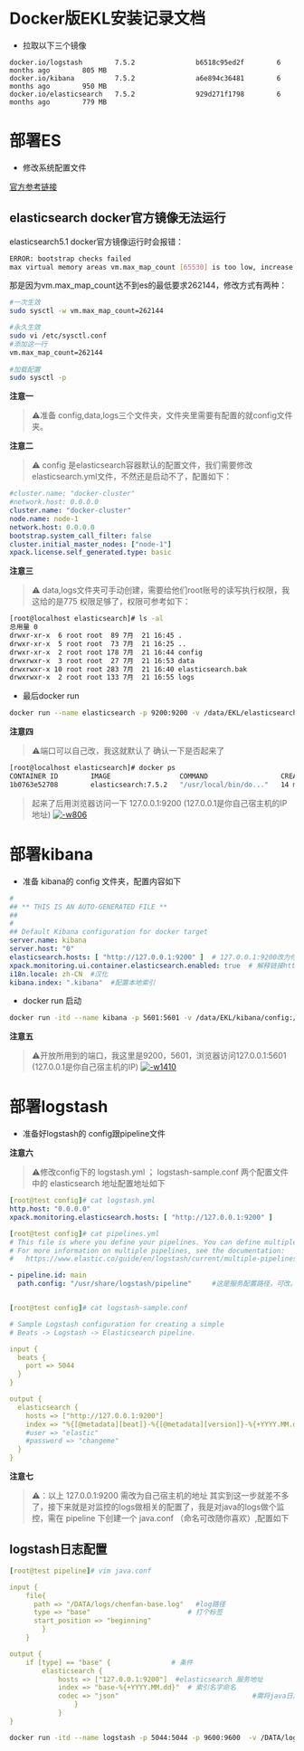 # Docker版EKL安装记录文档

- 拉取以下三个镜像

```
docker.io/logstash        7.5.2               b6518c95ed2f        6 months ago        805 MB
docker.io/kibana          7.5.2               a6e894c36481        6 months ago        950 MB
docker.io/elasticsearch   7.5.2               929d271f1798        6 months ago        779 MB
```

# 部署ES

- 修改系统配置文件

[官方参考链接](http://www.neohope.org/2016/12/28/elasticsearch-docker官方镜像无法运行/)

## elasticsearch docker官方镜像无法运行

elasticsearch5.1 docker官方镜像运行时会报错：

```bash
ERROR: bootstrap checks failed
max virtual memory areas vm.max_map_count [65530] is too low, increase to at least [262144]
```

那是因为vm.max_map_count达不到es的最低要求262144，修改方式有两种：

```bash
#一次生效
sudo sysctl -w vm.max_map_count=262144
```

```bash
#永久生效
sudo vi /etc/sysctl.conf
#添加这一行
vm.max_map_count=262144
 
#加载配置
sudo sysctl -p
```

**注意一**

> ⚠️准备 config,data,logs三个文件夹，文件夹里需要有配置的就config文件夹。

**注意二**

> ⚠️ config 是elasticsearch容器默认的配置文件，我们需要修改elasticsearch.yml文件，不然还是启动不了，配置如下：



```yaml
#cluster.name: "docker-cluster"
#network.host: 0.0.0.0
cluster.name: "docker-cluster"
node.name: node-1
network.host: 0.0.0.0
bootstrap.system_call_filter: false
cluster.initial_master_nodes: ["node-1"]
xpack.license.self_generated.type: basic
```

**注意三**

> ⚠️ data,logs文件夹可手动创建，需要给他们root账号的读写执行权限，我这给的是775 权限足够了，权限可参考如下：



```bash
[root@localhost elasticsearch]# ls -al
总用量 0
drwxr-xr-x  6 root root  89 7月  21 16:45 .
drwxr-xr-x  5 root root  73 7月  21 16:25 ..
drwxr-xr-x  2 root root 178 7月  21 16:44 config
drwxrwxr-x  3 root root  27 7月  21 16:53 data
drwxrwxr-x 10 root root 283 7月  21 16:40 elasticsearch.bak
drwxrwxr-x  2 root root 133 7月  21 16:55 logs
```

- 最后docker run



```bash
docker run --name elasticsearch -p 9200:9200 -v /data/EKL/elasticsearch/config:/usr/share/elasticsearch/config  -v /data/EKL/elasticsearch/data:/usr/share/elasticsearch/data  -v /data/EKL/elasticsearch/logs:/usr/share/elasticsearch/logs   -v /etc/localtime:/etc/localtime:ro   -itd elasticsearch:7.5.2
```

**注意四**

> ⚠️端口可以自己改，我这就默认了
> 确认一下是否起来了



```bash
[root@localhost elasticsearch]# docker ps
CONTAINER ID        IMAGE                 COMMAND                  CREATED             STATUS              PORTS                              NAMES
1b0763e52708        elasticsearch:7.5.2   "/usr/local/bin/do..."   14 minutes ago      Up 9 minutes        0.0.0.0:9200->9200/tcp, 9300/tcp   elasticsearch
```

> 起来了后用浏览器访问一下 127.0.0.1:9200 (127.0.0.1是你自己宿主机的IP地址)
> [![-w806](https://img2020.cnblogs.com/blog/2151193/202011/2151193-20201119195246292-669697386.jpg)](https://img2020.cnblogs.com/blog/2151193/202011/2151193-20201119195246292-669697386.jpg)

# 部署kibana

- 准备 kibana的 config 文件夹，配置内容如下

```yaml
#
## ** THIS IS AN AUTO-GENERATED FILE **
##
#
## Default Kibana configuration for docker target
server.name: kibana
server.host: "0"
elasticsearch.hosts: [ "http://127.0.0.1:9200" ]  # 127.0.0.1:9200改为你自己的elasticsearch地址
xpack.monitoring.ui.container.elasticsearch.enabled: true  # 解释链接https://blog.csdn.net/u011311291/article/details/100041912
i18n.locale: zh-CN  #汉化
kibana.index: ".kibana"  #配置本地索引
```

- docker run 启动

```bash
docker run -itd --name kibana -p 5601:5601 -v /data/EKL/kibana/config:/usr/share/kibana/config  -v /etc/localtime:/etc/localtime:ro kibana:7.5.2
```

**注意五**

> ⚠️开放所用到的端口，我这里是9200，5601，浏览器访问127.0.0.1:5601 (127.0.0.1是你自己宿主机的IP)
> [![-w1410](https://img2020.cnblogs.com/blog/2151193/202011/2151193-20201119195246325-1712065424.jpg)](https://img2020.cnblogs.com/blog/2151193/202011/2151193-20201119195246325-1712065424.jpg)

# 部署logstash

- 准备好logstash的 config跟pipeline文件

**注意六**

> ⚠️修改config下的 logstash.yml ； logstash-sample.conf 两个配置文件中的 elasticsearch 地址配置地址如下



```yaml
[root@test config]# cat logstash.yml 
http.host: "0.0.0.0"
xpack.monitoring.elasticsearch.hosts: [ "http://127.0.0.1:9200" ]

[root@test config]# cat pipelines.yml 
# This file is where you define your pipelines. You can define multiple.
# For more information on multiple pipelines, see the documentation:
#   https://www.elastic.co/guide/en/logstash/current/multiple-pipelines.html

- pipeline.id: main
  path.config: "/usr/share/logstash/pipeline"     #这是服务配置路径，可改。我这暂且不改。


[root@test config]# cat logstash-sample.conf

# Sample Logstash configuration for creating a simple
# Beats -> Logstash -> Elasticsearch pipeline.

input {
  beats {
    port => 5044
  }
}

output {
  elasticsearch {
    hosts => ["http://127.0.0.1:9200"]
    index => "%{[@metadata][beat]}-%{[@metadata][version]}-%{+YYYY.MM.dd}"
    #user => "elastic"
    #password => "changeme"
  }
}
```

**注意七**

> ⚠️：以上 127.0.0.1:9200 需改为自己宿主机的地址
> 其实到这一步就差不多了，接下来就是对监控的logs做相关的配置了，我是对java的logs做个监控，需在 pipeline 下创建一个 java.conf （命名可改随你喜欢）,配置如下

## logstash日志配置



```yaml
[root@test pipeline]# vim java.conf 

input {
    file{
      path => "/DATA/logs/chenfan-base.log"   #log路径
      type => "base"                        # 打个标签
      start_position => "beginning"
        }
    }

output {
    if [type] == "base" {               # 条件
        elasticsearch {
            hosts => ["127.0.0.1:9200"]  #elasticsearch 服务地址
            index => "base-%{+YYYY.MM.dd}"  # 索引名字命名
            codec => "json"                                 #需将java日志装成json格式
                }
            }
}
```



```bash
docker run -itd --name logstash -p 5044:5044 -p 9600:9600  -v /DATA/logstash/docker/logstash/config:/usr/share/logstash/config -v /DATA/logstash/docker/logstash/pipeline:/usr/share/logstash/pipeline  -v /DATA/logstash/log:/DATA/logs  -v /etc/localtime:/etc/localtime:ro  logstash:7.5.2
```